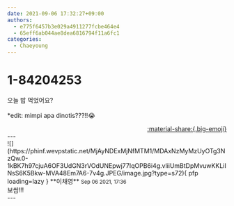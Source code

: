 ```yaml
---
date: 2021-09-06 17:32:27+09:00
authors:
  - e775f6457b3e029a4911277fcbe464e4
  - 65eff6ab044ae8dea6816794f11a6fc1
categories:
  - Chaeyoung
---
```


# 1-84204253

<div class="post-container" markdown="1">
<div class="content-container md-sidebar__scrollwrap" markdown="1">

오늘 밥 먹었어요?<br><br>*edit: mimpi apa dinotis???!!😭

</div>
</div>

<div style="text-align: right;" markdown="1">
<a href="https://weverse.io/fromis9/fanpost/1-84204253" style="text-align: right;">:material-share:{.big-emoji}</a>
</div>
---

<div class="comments-container md-sidebar__scrollwrap" markdown="1">
<div class="comment" markdown="1">
<div class='id-container' markdown="1">
![](https://phinf.wevpstatic.net/MjAyNDExMjNfMTM1/MDAxNzMyMzUyOTg3NzQw.0-1kBK7h97cjuA6OF3UdGN3rVOdUNEpwj77IqOPB6i4g.vliiUmBtDpMvuwKKLiINsS6K5Bkw-MVA48Em7A6-7v4g.JPEG/image.jpg?type=s72){ pfp loading=lazy }
**<span class="artist">이채영</span>** <small>Sep 06 2021, 17:36</small><br>
</div>
<div class='comment-body' markdown="1">
보쌈!!!
</div>
</div>
</div>
---
